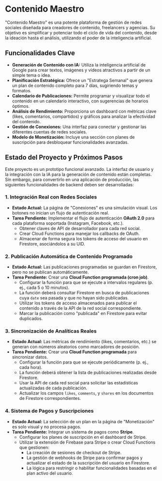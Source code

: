 # Contenido Maestro

"Contenido Maestro" es una potente plataforma de gestión de redes sociales diseñada para creadores de contenido, freelancers y agencias. Su objetivo es simplificar y potenciar todo el ciclo de vida del contenido, desde la ideación hasta el análisis, utilizando el poder de la inteligencia artificial.

## Funcionalidades Clave

- **Generación de Contenido con IA:** Utiliza la inteligencia artificial de Google para crear textos, imágenes y vídeos atractivos a partir de un simple tema o idea.
- **Planificación Estratégica:** Ofrece un "Estratega Semanal" que genera un plan de contenido completo para 7 días, sugiriendo temas y formatos.
- **Calendario de Publicaciones:** Permite programar y visualizar todo el contenido en un calendario interactivo, con sugerencias de horarios óptimos.
- **Análisis de Rendimiento:** Proporciona un dashboard con métricas clave (likes, comentarios, compartidos) y gráficos para analizar la efectividad del contenido.
- **Gestión de Conexiones:** Una interfaz para conectar y gestionar las diferentes cuentas de redes sociales.
- **Modelo de Monetización:** Incluye una sección con planes de suscripción para desbloquear funcionalidades avanzadas.

## Estado del Proyecto y Próximos Pasos

Este proyecto es un prototipo funcional avanzado. La interfaz de usuario y la integración con la IA para la generación de contenido están completas. Sin embargo, para convertirlo en una aplicación de producción, las siguientes funcionalidades de backend deben ser desarrolladas:

### 1. Integración Real con Redes Sociales

-   **Estado Actual:** La página de "Conexiones" es una simulación visual. Los botones no inician un flujo de autenticación real.
-   **Tarea Pendiente:** Implementar el flujo de autenticación **OAuth 2.0** para cada plataforma soportada (Instagram, Facebook, etc.).
    -   Obtener claves de API de desarrollador para cada red social.
    -   Crear Cloud Functions para manejar los callbacks de OAuth.
    -   Almacenar de forma segura los tokens de acceso del usuario en Firestore, asociándolos a su UID.

### 2. Publicación Automática de Contenido Programado

-   **Estado Actual:** Las publicaciones programadas se guardan en Firestore, pero no se publican automáticamente.
-   **Tarea Pendiente:** Crear una **Cloud Function programada (cron job)**.
    -   Configurar la función para que se ejecute a intervalos regulares (p. ej., cada 5 o 10 minutos).
    -   La función deberá consultar Firestore en busca de publicaciones cuya `date` sea pasada y que no hayan sido publicadas.
    -   Utilizar los tokens de acceso almacenados para publicar el contenido a través de la API de la red social correspondiente.
    -   Marcar la publicación como "publicada" en Firestore para evitar duplicados.

### 3. Sincronización de Analíticas Reales

-   **Estado Actual:** Las métricas de rendimiento (likes, comentarios, etc.) se generan con números aleatorios como marcadores de posición.
-   **Tarea Pendiente:** Crear una **Cloud Function programada** para sincronizar datos.
    -   Configurar la función para que se ejecute periódicamente (p. ej., cada hora).
    -   La función deberá obtener la lista de publicaciones realizadas desde Firestore.
    -   Usar la API de cada red social para solicitar las estadísticas actualizadas de cada publicación.
    -   Actualizar los campos `likes`, `comments`, y `shares` en los documentos de Firestore correspondientes.

### 4. Sistema de Pagos y Suscripciones

-   **Estado Actual:** La selección de un plan en la página de "Monetización" es solo visual y no procesa pagos.
-   **Tarea Pendiente:** Integrar un sistema de pagos como **Stripe**.
    -   Configurar los planes de suscripción en el dashboard de Stripe.
    -   Utilizar la extensión de Firebase para Stripe o crear Cloud Functions que gestionen:
        -   La creación de sesiones de checkout de Stripe.
        -   La gestión de webhooks de Stripe para confirmar pagos y actualizar el estado de la suscripción del usuario en Firestore.
        -   La lógica para restringir o habilitar funcionalidades basadas en el plan activo del usuario.
